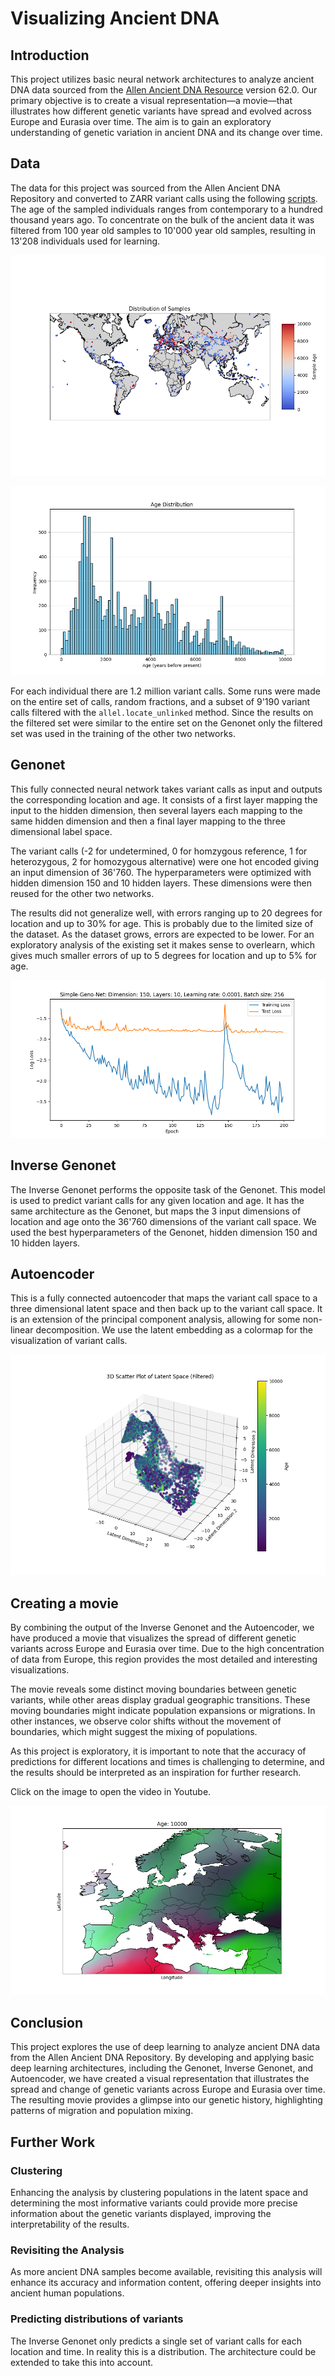 # Visualizing Ancient DNA

## Introduction

This project utilizes basic neural network architectures to
analyze ancient DNA data sourced from the
[Allen Ancient DNA Resource](https://reich.hms.harvard.edu/allen-ancient-dna-resource-aadr-downloadable-genotypes-present-day-and-ancient-dna-data) version 62.0.
Our primary objective is to create a visual representation—a movie—that illustrates how different genetic variants have
spread and evolved across Europe and Eurasia over time. The aim is to gain an exploratory understanding of genetic
variation in ancient DNA and its change over time.

## Data

The data for this project was sourced from the Allen Ancient DNA Repository and converted to ZARR variant calls using
the following [scripts](https://github.com/davidmoser/adna_retrieval_conversion). The age of the sampled individuals
ranges from contemporary to a hundred thousand years ago.
To concentrate on the bulk of the ancient data it was filtered from 100 year old samples to 10'000 year old samples,
resulting in 13'208 individuals used for learning.

![Sample locations on a map](./results/adna_locations_on_map_small.png)

![Histogram of sample ages](./results/age_histogram.png)

For each individual there are 1.2 million variant calls. Some runs were made on the entire set of calls, random
fractions,
and a subset of 9'190 variant calls filtered with the `allel.locate_unlinked` method. Since the results on the filtered
set were similar to the entire set on the Genonet only the filtered set was used in the training of the other two
networks.

## Genonet

This fully connected neural network takes variant calls as input and outputs the corresponding location and age.
It consists of a first layer mapping the input to the hidden dimension, then several layers each mapping to the same
hidden dimension
and then a final layer mapping to the three dimensional label space.

The variant calls (-2 for undetermined, 0 for homzygous reference, 1 for heterozygous, 2 for homozygous alternative)
were one hot encoded giving an input dimension of 36'760. The hyperparameters were optimized with hidden dimension 150
and 10 hidden layers.
These dimensions were then reused for the other two networks.

The results did not generalize well, with errors ranging up to 20 degrees for location and up to 30% for age. This is
probably due to the limited size of the dataset. As the dataset grows, errors are expected to be lower. For an
exploratory analysis of the existing set it makes sense to overlearn, which gives much smaller errors of up to 5 degrees
for location and up to 5% for age.

![Example loss while learning](./results/loss_many_epochs.png)

## Inverse Genonet

The Inverse Genonet performs the opposite task of the Genonet. This model is used to predict variant calls for
any given location and age. It has the same architecture as the Genonet, but maps the 3 input dimensions of
location and age onto the 36'760 dimensions of the variant call space. We used the best hyperparameters of the
Genonet, hidden dimension 150 and 10 hidden layers.

## Autoencoder

This is a fully connected autoencoder that maps the variant call space to a three dimensional latent space
and then back up to the variant call space. It is an extension of the principal component analysis, allowing for some
non-linear decomposition. We use the latent embedding as a colormap for the visualization of variant calls.

![Samples mapped in latent space](./results/autoencoder_latent_space.png)

## Creating a movie

By combining the output of the Inverse Genonet and the Autoencoder, we have produced a movie that visualizes the spread
of different genetic variants across Europe and Eurasia over time. Due to the high concentration of data from Europe,
this region provides the most detailed and interesting visualizations.

The movie reveals some distinct moving boundaries between genetic variants, while other areas display gradual geographic
transitions.
These moving boundaries might indicate population expansions or migrations. In other instances, we observe color shifts
without the
movement of boundaries, which might suggest the mixing of populations.

As this project is exploratory, it is important to note that the accuracy of predictions for different locations and
times is challenging to determine, and the results should be interpreted as an inspiration for further research.

Click on the image to open the video in Youtube.

[![Video of DNA variants in Europe](./results/geno_movie_europe_thumb.png)](https://www.youtube.com/watch?v=RY7RiTRbkcM)

## Conclusion

This project explores the use of deep learning to analyze ancient DNA data from the Allen Ancient DNA Repository. By
developing and applying basic deep learning architectures, including the Genonet, Inverse Genonet, and Autoencoder, we
have created a visual representation that illustrates the spread and change of genetic variants
across Europe and Eurasia over time. The resulting movie provides a glimpse into our genetic history,
highlighting patterns of migration and population mixing.

## Further Work

### Clustering

Enhancing the analysis by clustering populations in the latent space and determining the most informative variants could
provide more precise information about the genetic variants displayed, improving the interpretability of the results.

### Revisiting the Analysis

As more ancient DNA samples become available, revisiting this analysis will enhance its accuracy and information
content, offering deeper insights into ancient human populations.

### Predicting distributions of variants

The Inverse Genonet only predicts a single set of variant calls for each location and time. In reality this is a
distribution. The architecture could be extended to take this into account.